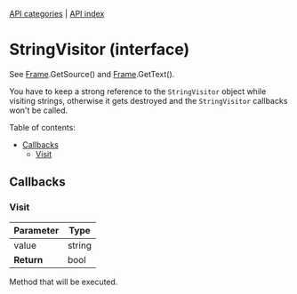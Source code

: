 [API categories](API-categories.md) | [API index](API-index.md)


# StringVisitor (interface)

See [Frame](Frame.md).GetSource() and [Frame](Frame.md).GetText().

You have to keep a strong reference to the `StringVisitor` object
while visiting strings, otherwise it gets destroyed and the
`StringVisitor` callbacks won't be called.


Table of contents:
* [Callbacks](#callbacks)
  * [Visit](#visit)


## Callbacks


### Visit

| Parameter | Type |
| --- | --- |
| value | string |
| __Return__ | bool |

Method that will be executed.
